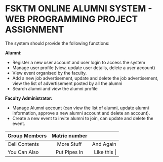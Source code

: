 # FSKTM ONLINE ALUMNI SYSTEM - WEB PROGRAMMING PROJECT ASSIGNMENT

The system should provide the following functions:

<b>Alumni:</b><br>
- Register a new user account and user login to access the system<br>
- Manage user profile (view, update user details, delete a user account)<br>
- View event organised by the faculty.<br>
- Add a new job advertisement, update and delete the job advertisement, view the list of advertisement posted by all the alumni<br>
- Search alumni and view the alumni profile<br>

<b>Faculty Administrator:</b><br>
- Manage Alumni account (can view the list of alumni, update alumni information, approve a new alumni account and delete an account).<br>
- Create a new event to invite alumni to join, can update and delete the event.<br>

|Group Members   |Matric number |              |
| :------------- | :----------: | -----------: |
|  Cell Contents | More Stuff   | And Again    |
| You Can Also   | Put Pipes In | Like this \| |
